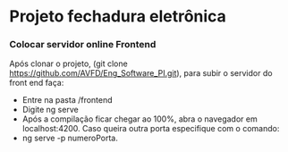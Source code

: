 # Projeto fechadura eletrônica

### Colocar servidor online Frontend
Após clonar o projeto, (git clone https://github.com/AVFD/Eng_Software_PI.git), para subir o servidor do front end faça:

* Entre na pasta /frontend
* Digite ng serve
* Após a compilação ficar chegar ao 100%, abra o navegador em localhost:4200. Caso queira outra porta especifique com o comando:
* ng serve -p numeroPorta.

